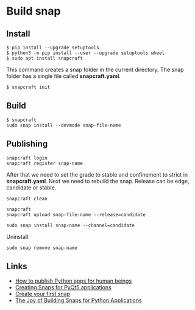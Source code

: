 # Build snap

## Install

    $ pip install --upgrade setuptools
    $ python3 -m pip install --user --upgrade setuptools wheel
    $ sudo apt install snapcraft

This command creates a snap folder in the current directory. The snap folder has a single file called **snapcraft.yaml**.

    $ snapcraft init

## Build

    $ snapcraft
    sudo snap install --devmode snap-file-name

## Publishing

    snapcraft login
    snapcraft register snap-name

After that we need to set the grade to stable and confinement to strict in **snapcraft.yaml**. Next we need to rebuild the snap. Release can be edge, candidate or stable.

    snapcraft clean

    snapcraft
    snapcraft upload snap-file-name --release=candidate

    sudo snap install snap-name --channel=candidate

Uninstall:

    sudo snap remove snap-name

## Links

 - [How to publish Python apps for human beings](https://gist.github.com/ForgottenUmbrella/ce6ecd8983e76f6d8ef47e07240eb4ac#snappy)
 - [Creating Snaps for PyQt5 applications](https://pakjiddat.netlify.app/posts/creating-snaps-for-pyqt5-applications)
 - [Create your first snap](https://ubuntu.com/tutorials/create-your-first-snap)
 - [The Joy of Building Snaps for Python Applications](https://medium.com/oli-systems/the-joy-of-building-snaps-for-python-applications-4fa35c36b1a3)